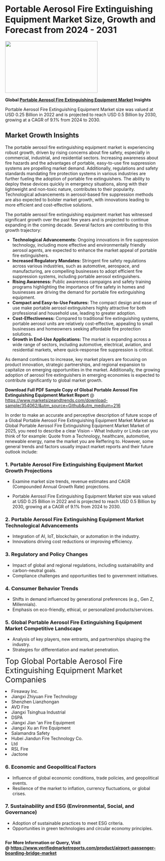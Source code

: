 <H1>Portable Aerosol Fire Extinguishing Equipment Market Size, Growth and Forecast from 2024 - 2031</H1><img class="aligncenter size-medium wp-image-584254" src="https://thirdeyenews.in/wp-content/uploads/2024/09/Global-Market-Research-300x168.jpeg" alt="" width="300" height="168" /><p><strong>Global&nbsp;<a href="https://www.marketsizeandtrends.com/download-sample/354062/&amp;utm_source=Github&utm_medium=216">Portable Aerosol Fire Extinguishing Equipment Market</a> Insights</strong></p><p>Portable Aerosol Fire Extinguishing Equipment Market size was valued at USD 0.25 Billion in 2022 and is projected to reach USD 0.5 Billion by 2030, growing at a CAGR of 9.1% from 2024 to 2030.</p><p><h2>Market Growth Insights</h2> <p>The portable aerosol fire extinguishing equipment market is experiencing robust growth, driven by rising concerns about fire safety, especially in commercial, industrial, and residential sectors. Increasing awareness about fire hazards and the advantages of portable, easy-to-use fire suppression systems are propelling market demand. Additionally, regulations and safety standards mandating fire protection systems in various industries are further fueling the adoption of portable fire extinguishers. The ability to deploy these devices quickly in emergency situations, along with their lightweight and non-toxic nature, contributes to their popularity. Technological advancements in aerosol-based fire suppression methods are also expected to bolster market growth, with innovations leading to more efficient and cost-effective solutions. </p> <p>The portable aerosol fire extinguishing equipment market has witnessed significant growth over the past few years and is projected to continue expanding in the coming decade. Several factors are contributing to this growth trajectory: <ul> <li><strong>Technological Advancements:</strong> Ongoing innovations in fire suppression technology, including more effective and environmentally friendly aerosol agents, are expected to enhance the market appeal of portable fire extinguishers.</li> <li><strong>Increased Regulatory Mandates:</strong> Stringent fire safety regulations across various industries, such as automotive, aerospace, and manufacturing, are compelling businesses to adopt efficient fire suppression systems, including portable aerosol extinguishers.</li> <li><strong>Rising Awareness:</strong> Public awareness campaigns and safety training programs highlighting the importance of fire safety in homes and businesses are driving the demand for portable fire extinguishing equipment.</li> <li><strong>Compact and Easy-to-Use Features:</strong> The compact design and ease of use make portable aerosol extinguishers highly attractive for both professional and household use, leading to greater adoption.</li> <li><strong>Cost-Effectiveness:</strong> Compared to traditional fire extinguishing systems, portable aerosol units are relatively cost-effective, appealing to small businesses and homeowners seeking affordable fire protection solutions.</li> <li><strong>Growth in End-Use Applications:</strong> The market is expanding across a wide range of sectors, including automotive, electrical, aviation, and residential markets, where quick-response fire suppression is critical.</li> </ul> <p>As demand continues to increase, key market players are focusing on product innovation, strategic partnerships, and regional expansion to capitalize on emerging opportunities in the market. Additionally, the growing adoption of aerosol fire extinguishers in emerging economies is expected to contribute significantly to global market growth.</p> <p></p><p><span class=""><strong>Download Full PDF Sample Copy of Global Portable Aerosol Fire Extinguishing Equipment Market Report</strong> @ <a href="https://www.marketsizeandtrends.com/download-sample/354062/&amp;utm_source=Github&utm_medium=216" target="_blank">https://www.marketsizeandtrends.com/download-sample/354062/&amp;utm_source=Github&utm_medium=216</a></span></p><p>In order to make an accurate and perceptive description of future scope of a Global&nbsp;Portable Aerosol Fire Extinguishing Equipment Market Market as Global&nbsp;Portable Aerosol Fire Extinguishing Equipment Market Market of 2025, you need to describe a clear Vision &ndash; What Industry or Linda can you think of for example: Quote from a Technology, healthcare, automotive, renewable energy, name the market you are Reffering to. However, some general trends and factors usually impact market reports and their future outlook include:</p><h3>1.&nbsp;<strong>Portable Aerosol Fire Extinguishing Equipment Market Growth Projections</strong></h3><ul><li>Examine market size trends, revenue estimates and CAGR (Compounded Annual Growth Rate) projections.</li><li><p>Portable Aerosol Fire Extinguishing Equipment Market size was valued at USD 0.25 Billion in 2022 and is projected to reach USD 0.5 Billion by 2030, growing at a CAGR of 9.1% from 2024 to 2030.</p></li></ul><h3>2.&nbsp;<strong>Portable Aerosol Fire Extinguishing Equipment Market Technological Advancements</strong></h3><ul><li>Integration of AI, IoT, blockchain, or automation in the industry.</li><li>Innovations driving cost reductions or improving efficiency.</li></ul><h3>3.&nbsp;<strong>Regulatory and Policy Changes</strong></h3><ul><li>Impact of global and regional regulations, including sustainability and carbon-neutral goals.</li><li>Compliance challenges and opportunities tied to government initiatives.</li></ul><h3>4.&nbsp;<strong>Consumer Behavior Trends</strong></h3><ul><li>Shifts in demand influenced by generational preferences (e.g., Gen Z, Millennials).</li><li>Emphasis on eco-friendly, ethical, or personalized products/services.</li></ul><h3>5.&nbsp;<strong>Global Portable Aerosol Fire Extinguishing Equipment Market Competitive Landscape</strong></h3><ul><li>Analysis of key players, new entrants, and partnerships shaping the industry.</li><li>Strategies for differentiation and market penetration.</li></ul><p data-pm-slice="1 1 []"><span style="color: inherit; font-family: inherit; font-size: 25px;">Top Global Portable Aerosol Fire Extinguishing Equipment Market Companies</span></p><div class="" data-test-id=""><p><li>Fireaway Inc.</li><li> Jiangxi Zhiyuan Fire Technology</li><li> Shenzhen Lianzhongan</li><li> AVD Fire</li><li> Jiangxi Tsinghua Industrial</li><li> DSPA</li><li> Jiangxi Jian 'an Fire Equipment</li><li> Jiangxi Xu an Fire Equipment</li><li> Salamandra Safety</li><li> Hubei Jiandun Fire Technology Co.</li><li> Ltd</li><li> RSL Fire</li><li> Jactone</li></p></div><h3>6.&nbsp;<strong>Economic and Geopolitical Factors</strong></h3><ul><li>Influence of global economic conditions, trade policies, and geopolitical events.</li><li>Resilience of the market to inflation, currency fluctuations, or global crises.</li></ul><h3>7.&nbsp;<strong>Sustainability and ESG (Environmental, Social, and Governance)</strong></h3><ul><li>Adoption of sustainable practices to meet ESG criteria.</li><li>Opportunities in green technologies and circular economy principles.</li></ul><h2><strong style="font-size: 14px;">For More Information or Query, Visit @&nbsp;</strong><a style="background-color: #ffffff; font-size: 14px;" href="https://www.marketsizeandtrends.com/report/portable-aerosol-fire-extinguishing-equipment-market/" target="_blank">https://www.verifiedmarketreports.com/product/airport-passenger-boarding-bridge-market</a></h2>
